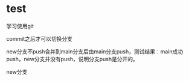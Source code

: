 # test

学习使用git



commit之后才可以切换分支



new分支不push合并到main分支后由main分支push，测试结果：main成功push，new分支并没有push，说明分支push是分开的。



new分支